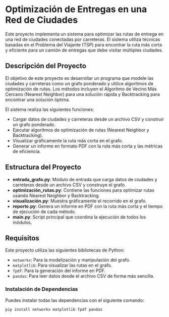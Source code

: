 # Optimización de Entregas en una Red de Ciudades

Este proyecto implementa un sistema para optimizar las rutas de entrega en una red de ciudades conectadas por carreteras. El sistema utiliza técnicas basadas en el Problema del Viajante (TSP) para encontrar la ruta más corta y eficiente para un camión de entregas que debe visitar múltiples ciudades.

## Descripción del Proyecto

El objetivo de este proyecto es desarrollar un programa que modele las ciudades y carreteras como un grafo ponderado y utilice algoritmos de optimización de rutas. Los métodos incluyen el Algoritmo de Vecino Más Cercano (Nearest Neighbor) para una solución rápida y Backtracking para encontrar una solución óptima. 

El sistema realiza las siguientes funciones:
- Cargar datos de ciudades y carreteras desde un archivo CSV y construir un grafo ponderado.
- Ejecutar algoritmos de optimización de rutas (Nearest Neighbor y Backtracking).
- Visualizar gráficamente la ruta más corta en el grafo.
- Generar un informe en formato PDF con la ruta más corta y las métricas de eficiencia.

## Estructura del Proyecto

- **entrada_grafo.py**: Módulo de entrada que carga datos de ciudades y carreteras desde un archivo CSV y construye el grafo.
- **optimización_rutas.py**: Contiene las funciones para optimizar rutas usando Nearest Neighbor y Backtracking.
- **visualización.py**: Muestra gráficamente el recorrido en el grafo.
- **reporte.py**: Genera un informe en PDF con la ruta más corta y el tiempo de ejecución de cada método.
- **main.py**: Script principal que coordina la ejecución de todos los módulos.

## Requisitos

Este proyecto utiliza las siguientes bibliotecas de Python:

- `networkx`: Para la modelización y manipulación del grafo.
- `matplotlib`: Para visualizar las rutas en el grafo.
- `fpdf`: Para la generación del informe en PDF.
- `pandas`: Para leer datos desde el archivo CSV de forma más sencilla.

### Instalación de Dependencias

Puedes instalar todas las dependencias con el siguiente comando:

```bash
pip install networkx matplotlib fpdf pandas
